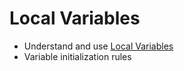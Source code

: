 # Local Variables

* Understand and use [Local Variables](http://docs.oracle.com/javase/tutorial/java/nutsandbolts/variables.html)
* Variable initialization rules
